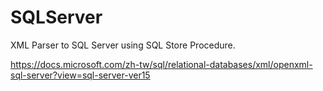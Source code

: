 # SQLServer

XML Parser to SQL Server using SQL Store Procedure.

https://docs.microsoft.com/zh-tw/sql/relational-databases/xml/openxml-sql-server?view=sql-server-ver15
